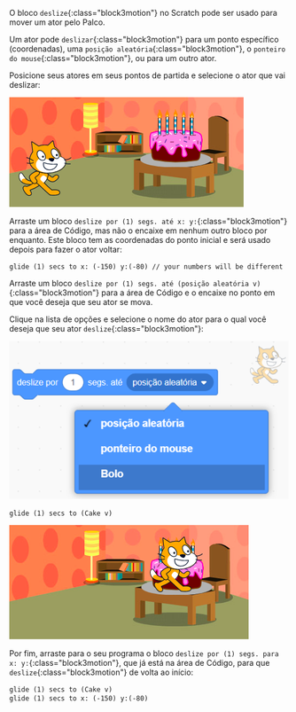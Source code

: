 O bloco `deslize`{:class="block3motion"} no Scratch pode ser usado para mover um ator pelo Palco.

Um ator pode `deslizar`{:class="block3motion"} para um ponto específico (coordenadas), uma `posição aleatória`{:class="block3motion"}, o `ponteiro do mouse`{:class="block3motion"}, ou para um outro ator.

Posicione seus atores em seus pontos de partida e selecione o ator que vai deslizar:

![O Palco com ambos os atores, gato e bolo, em sua posição inicial.](images/example-start.png)

Arraste um bloco `deslize por (1) segs. até x: y:`{:class="block3motion"} para a área de Código, mas não o encaixe em nenhum outro bloco por enquanto. Este bloco tem as coordenadas do ponto inicial e será usado depois para fazer o ator voltar:

```blocks3
glide (1) secs to x: (-150) y:(-80) // your numbers will be different
```

Arraste um bloco `deslize por (1) segs. até (posição aleatória v)`{:class="block3motion"} para a área de Código e o encaixe no ponto em que você deseja que seu ator se mova.

Clique na lista de opções e selecione o nome do ator para o qual você deseja que seu ator `deslize`{:class="block3motion"}:

![A lista de opções do bloco "deslize" mostrando outros atores na lista.](images/glide-menu.png)

```blocks3
glide (1) secs to (Cake v)
```

![O Palco mostrando que o ator "gato" deslizou até o ator "bolo".](images/example-end.png)

Por fim, arraste para o seu programa o bloco `deslize por (1) segs. para x: y:`{:class="block3motion"}, que já está na área de Código, para que `deslize`{:class="block3motion"} de volta ao início:

```blocks3
glide (1) secs to (Cake v)
glide (1) secs to x: (-150) y:(-80)
```
